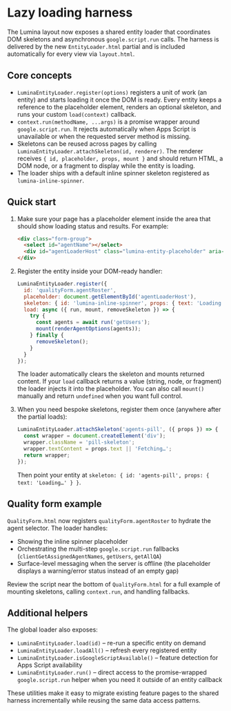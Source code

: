 # Lazy loading harness

The Lumina layout now exposes a shared entity loader that coordinates DOM skeletons
and asynchronous `google.script.run` calls. The harness is delivered by the new
`EntityLoader.html` partial and is included automatically for every view via
`layout.html`.

## Core concepts

- `LuminaEntityLoader.register(options)` registers a unit of work (an entity) and
  starts loading it once the DOM is ready. Every entity keeps a reference to the
  placeholder element, renders an optional skeleton, and runs your custom
  `load(context)` callback.
- `context.run(methodName, ...args)` is a promise wrapper around
  `google.script.run`. It rejects automatically when Apps Script is unavailable or
  when the requested server method is missing.
- Skeletons can be reused across pages by calling
  `LuminaEntityLoader.attachSkeleton(id, renderer)`. The renderer receives
  `{ id, placeholder, props, mount }` and should return HTML, a DOM node, or a
  fragment to display while the entity is loading.
- The loader ships with a default inline spinner skeleton registered as
  `lumina-inline-spinner`.

## Quick start

1. Make sure your page has a placeholder element inside the area that should show
   loading status and results. For example:

   ```html
   <div class="form-group">
     <select id="agentName"></select>
     <div id="agentLoaderHost" class="lumina-entity-placeholder" aria-live="polite"></div>
   </div>
   ```

2. Register the entity inside your DOM-ready handler:

   ```javascript
   LuminaEntityLoader.register({
     id: 'qualityForm.agentRoster',
     placeholder: document.getElementById('agentLoaderHost'),
     skeleton: { id: 'lumina-inline-spinner', props: { text: 'Loading agent roster…' } },
     load: async ({ run, mount, removeSkeleton }) => {
       try {
         const agents = await run('getUsers');
         mount(renderAgentOptions(agents));
       } finally {
         removeSkeleton();
       }
     }
   });
   ```

   The loader automatically clears the skeleton and mounts returned content. If
   your `load` callback returns a value (string, node, or fragment) the loader
   injects it into the placeholder. You can also call `mount()` manually and
   return `undefined` when you want full control.

3. When you need bespoke skeletons, register them once (anywhere after the
   partial loads):

   ```javascript
   LuminaEntityLoader.attachSkeleton('agents-pill', ({ props }) => {
     const wrapper = document.createElement('div');
     wrapper.className = 'pill-skeleton';
     wrapper.textContent = props.text || 'Fetching…';
     return wrapper;
   });
   ```

   Then point your entity at `skeleton: { id: 'agents-pill', props: { text: 'Loading…' } }`.

## Quality form example

`QualityForm.html` now registers `qualityForm.agentRoster` to hydrate the agent
selector. The loader handles:

- Showing the inline spinner placeholder
- Orchestrating the multi-step `google.script.run` fallbacks (`clientGetAssignedAgentNames`, `getUsers`, `getAllQA`)
- Surface-level messaging when the server is offline (the placeholder displays a
  warning/error status instead of an empty gap)

Review the script near the bottom of `QualityForm.html` for a full example of
mounting skeletons, calling `context.run`, and handling fallbacks.

## Additional helpers

The global loader also exposes:

- `LuminaEntityLoader.load(id)` – re-run a specific entity on demand
- `LuminaEntityLoader.loadAll()` – refresh every registered entity
- `LuminaEntityLoader.isGoogleScriptAvailable()` – feature detection for Apps
  Script availability
- `LuminaEntityLoader.run()` – direct access to the promise-wrapped
  `google.script.run` helper when you need it outside of an entity callback

These utilities make it easy to migrate existing feature pages to the shared
harness incrementally while reusing the same data access patterns.
